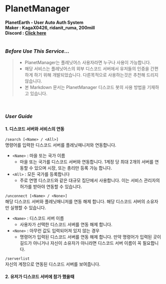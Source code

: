# PlanetManager
**PlanetEarth - User Auto Auth System   
Maker : KagaX0426, ridanit_ruma, 200mill   
Discord : [Click here]("https://discord.gg/NshmCh4ptY", "Link : PlanetManager Discord Server")**   
<br />
### ***Before Use This Service...***
> - PlanetManager는 플레닛어스 사용자라면 누구나 사용이 가능합니다.
> - 해당 서비스는 플레닛어스의 외부 디스코드 서버에서 유저들의 인증을 간편하게 하기 위해 개발되었습니다. 다른목적으로 사용하는것은 추천해 드리지 않습니다.
> - 본 Markdown 문서는 PlanetManager 디스코드 봇의 사용 방법을 기재하고 있습니다.
<br />

### ***User Guide***
#### 1. 디스코드 서버와 서비스의 연동
`/search [<Name> / <All>]`   
명령어를 입력한 디스코드 서버를 플레닛매니저와 연동합니다.
- `<Name>` : 마을 또는 국가 이름
  - 마을 또는 국가를 디스코드 서버와 연동합니다. 1계정 당 최대 2개의 서버를 연동할 수 있으며 시장, 또는 총리만 등록 가능 합니다.
- `<All>` : 모든 국가를 등록합니다
  - 주로 연맹 디스코드와 같은 대규모 집단에서 사용합니다. 이는 서비스 관리자의 허가를 받아야 연동할 수 있습니다.

`/unconnect [<Name> / <None>]`   
해당 디스코드 서버와 플레닛매니저를 연동 해제 합니다. 해당 디스코드 서버의 소유자만 실행할 수 있습니다.
- `<Name>` : 디스코드 서버 이름
  - 사용자가 선택한 디스코드 서버를 연동 해제 합니다.
- `<None>` : 아무런 값도 입력되어져 있지 않는 경우
  - 명령어가 입력된 디스코드 서버를 연동 해제 합니다. 만약 명령어가 입력된 곳이 길드가 아니거나 자신이 소유자가 아니라면 디스코드 서버 이름이 꼭 필요합니다.

`/serverlist`   
자신의 계정으로 연동된 디스코드 서버를 보여줍니다.   

#### 2. 유저가 디스코드 서버에 참가 했을때

